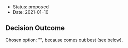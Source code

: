 # 

* Status: proposed
* Date: 2021-01-10

## Decision Outcome

Chosen option: "", because comes out best (see below).
